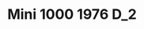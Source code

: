 ---
    title: Mini 1000 1976 D_2
    slug: Mini-1000-1976-D2
    description:
    code: Mini-1000-1976-D2
    image: https://cmdiy-archive.s3.us-east-1.amazonaws.com/adverts/images/Mini+1000+1976+D_2.jpeg
    download: https://cmdiy-archive.s3.us-east-1.amazonaws.com/adverts/documents/Mini+1000+1976+D_2.pdf
---